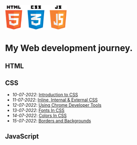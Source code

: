 <img src="/imgs/HTML.png" alt="HTML Logo" width="40%"/>

# My Web development journey.


## HTML


## CSS
- *10-07-2022*: [Introduction to CSS](https://www.youtube.com/watch?v=ua24185-rcw)
- *11-07-2022*: [Inline, Internal & External CSS](https://www.youtube.com/watch?v=ArUL-He_AN0)
- *12-07-2022*: [Using Chrome Developer Tools](https://www.youtube.com/watch?v=buxedopZbKM)
- *13-07-2022*: [Fonts In CSS](https://www.youtube.com/watch?v=5Gz7j4gDrXM)
- *14-07-2022*: [Colors In CSS](https://www.youtube.com/watch?v=EEw5OJCsiDs)
- *15-07-2022*: [Borders and Backgrounds](https://www.youtube.com/watch?v=2zcHiaHo4Jo)

## JavaScript
